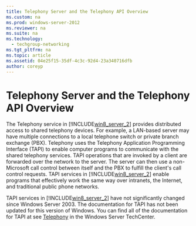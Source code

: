 ```yaml
---
title: Telephony Server and the Telephony API Overview
ms.custom: na
ms.prod: windows-server-2012
ms.reviewer: na
ms.suite: na
ms.technology: 
  - techgroup-networking
ms.tgt_pltfrm: na
ms.topic: article
ms.assetid: 04e25f15-35df-4c3c-92d4-23a340716dfb
author: coreyp
---
```

# Telephony Server and the Telephony API Overview
The Telephony service in [!INCLUDE[win8_server_2](../Token/win8_server_2_md.md)] provides distributed access to shared telephony devices. For example, a LAN\-based server may have multiple connections to a local telephone switch or private branch exchange \(PBX\). Telephony uses the Telephony Application Programming Interface \(TAPI\) to enable computer programs to communicate with the shared telephony services. TAPI operations that are invoked by a client are forwarded over the network to the server. The server can then use a non\-Microsoft call control between itself and the PBX to fulfill the client's call control requests. TAPI services in [!INCLUDE[win8_server_2](../Token/win8_server_2_md.md)] enable programs that effectively work the same way over intranets, the Internet, and traditional public phone networks.  
  
TAPI services in [!INCLUDE[win8_server_2](../Token/win8_server_2_md.md)] have not significantly changed since Windows Server 2003. The documentation for TAPI has not been updated for this version of Windows. You can find all of the documentation for TAPI at see [Telephony](http://go.microsoft.com/fwlink/p/?linkid=236090) in the Windows Server TechCenter.  
  
